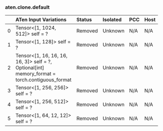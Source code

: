 ### aten.clone.default
|    | ATen Input Variations                                                                             | Status   | Isolated   | PCC   | Host   |
|---:|:--------------------------------------------------------------------------------------------------|:---------|:-----------|:------|:-------|
|  0 | Tensor<[1, 1024, 512]> self = ?                                                                   | Removed  | Unknown    | N/A   | N/A    |
|  1 | Tensor<[1, 128]> self = ?                                                                         | Removed  | Unknown    | N/A   | N/A    |
|  2 | Tensor<[1, 16, 16, 16, 16, 3]> self = ?,<br>Optional[int] memory_format = torch.contiguous_format | Removed  | Unknown    | N/A   | N/A    |
|  3 | Tensor<[1, 256, 256]> self = ?                                                                    | Removed  | Unknown    | N/A   | N/A    |
|  4 | Tensor<[1, 256, 512]> self = ?                                                                    | Removed  | Unknown    | N/A   | N/A    |
|  5 | Tensor<[1, 64, 12, 12]> self = ?                                                                  | Removed  | Unknown    | N/A   | N/A    |

